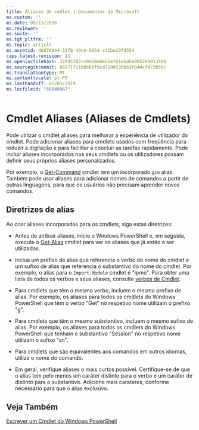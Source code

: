 ```yaml
---
title: Aliases de cmdlet | Documentos da Microsoft
ms.custom: ''
ms.date: 09/13/2016
ms.reviewer: ''
ms.suite: ''
ms.tgt_pltfrm: ''
ms.topic: article
ms.assetid: d0d70864-33fb-49ce-8054-c41ba19fd554
caps.latest.revision: 11
ms.openlocfilehash: 32f45702cc0d28e6652ef61ebdbe085291013408
ms.sourcegitcommit: b6871f21bd666f9cd71dd336bb3f844cf472b56c
ms.translationtype: MT
ms.contentlocale: pt-PT
ms.lasthandoff: 02/03/2019
ms.locfileid: "56849967"
---
```

# <a name="cmdlet-aliases"></a>Cmdlet Aliases (Aliases de Cmdlets)

Pode utilizar o cmdlet aliases para melhorar a experiência de utilizador do cmdlet. Pode adicionar aliases para cmdlets usados com freqüência para reduzir a digitação e para facilitar a concluir as tarefas rapidamente. Pode incluir aliases incorporados nos seus cmdlets ou os utilizadores possam definir seus próprios aliases personalizados.

Por exemplo, o [Get-Command](/powershell/module/microsoft.powershell.core/get-command) cmdlet tem um incorporado `gcm` alias. Também pode usar aliases para adicionar nomes de comandos a partir de outras linguagens, para que os usuários não precisam aprender novos comandos.

## <a name="alias-guidelines"></a>Diretrizes de alias

Ao criar aliases incorporadas para os cmdlets, siga estas diretrizes:

- Antes de atribuir aliases, inicie o Windows PowerShell e, em seguida, execute o [Get-Alias](/powershell/module/Microsoft.PowerShell.Utility/Get-Alias) cmdlet para ver os aliases que já estão a ser utilizados.

- Inclua um prefixo de alias que referencia o verbo do nome do cmdlet e um sufixo de alias que referencia o substantivo do nome do cmdlet. Por exemplo, o alias para o `Import-Module` cmdlet é "ipmo". Para obter uma lista de todos os verbos e seus aliases, consulte [verbos de Cmdlet](./approved-verbs-for-windows-powershell-commands.md).

- Para cmdlets que têm o mesmo verbo, incluem o mesmo prefixo de alias. Por exemplo, os aliases para todos os cmdlets do Windows PowerShell que têm o verbo "Get" no respetivo nome utilizam o prefixo "g".

- Para cmdlets que têm o mesmo substantivo, incluem o mesmo sufixo de alias. Por exemplo, os aliases para todos os cmdlets do Windows PowerShell que tenham o substantivo "Session" no respetivo nome utilizam o sufixo "sn".

- Para cmdlets que são equivalentes aos comandos em outros idiomas, utilize o nome do comando.

- Em geral, verifique aliases o mais curtos possível. Certifique-se de que o alias tem pelo menos um caráter distinto para o verbo e um caráter de distinto para o substantivo. Adicione mais carateres, conforme necessário para que o alias exclusivo.

## <a name="see-also"></a>Veja Também

[Escrever um Cmdlet do Windows PowerShell](./writing-a-windows-powershell-cmdlet.md)
